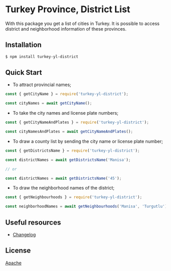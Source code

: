 # Turkey Province, District List

With this package you get a list of cities in Turkey. It is possible to access district and neighborhood information of these provinces.

## Installation
```bash
$ npm install turkey-yl-district
```

## Quick Start

* To attract provincial names;

```js
const { getCityName } = require('turkey-yl-district');

const cityNames = await getCityName();
```

* To take the city names and license plate numbers;

```js
const { getCityNameAndPlates } = require('turkey-yl-district');

const cityNamesAndPlates = await getCityNameAndPlates();
```

* To draw a county list by sending the city name or license plate number;

```js
const { getDistrictsName } = require('turkey-yl-district');

const districtNames = await getDistrictsName('Manisa');

// or

const districtNames = await getDistrictsName('45');
```

* To draw the neighborhood names of the district;

```js
const { getNeighbourhoods } = require('turkey-yl-district');

const neighborhoodNames = await getNeighbourhoods('Manisa', 'Turgutlu');
```

## Useful resources
* [Changelog](https://github.com/ismetkizgin/turkey-yl-district/blob/master/CHANGELOG.md)

## License
  [Apache](LICENSE)
